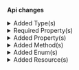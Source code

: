 **Api changes**

<details>
<summary>Added Type(s)</summary>

- added type `ProductTailoringCreatedMessage`
- added type `ProductTailoringDeletedMessage`
- added type `ProductTailoringDescriptionSetMessage`
- added type `ProductTailoringNameSetMessage`
- added type `ProductTailoringPublishedMessage`
- added type `ProductTailoringSlugSetMessage`
- added type `ProductTailoringUnpublishedMessage`
- added type `ProductTailoringCreatedMessagePayload`
- added type `ProductTailoringDeletedMessagePayload`
- added type `ProductTailoringDescriptionSetMessagePayload`
- added type `ProductTailoringNameSetMessagePayload`
- added type `ProductTailoringPublishedMessagePayload`
- added type `ProductTailoringSlugSetMessagePayload`
- added type `ProductTailoringUnpublishedMessagePayload`
- added type `ProductTailoring`
- added type `ProductTailoringData`
- added type `ProductTailoringDraft`
- added type `ProductTailoringInStoreDraft`
- added type `ProductTailoringPagedQueryResponse`
- added type `ProductTailoringReference`
- added type `ProductTailoringResourceIdentifier`
- added type `ProductTailoringUpdate`
- added type `ProductTailoringUpdateAction`
- added type `ProductTailoringPublishAction`
- added type `ProductTailoringSetDescriptionAction`
- added type `ProductTailoringSetMetaAttributesAction`
- added type `ProductTailoringSetMetaDescriptionAction`
- added type `ProductTailoringSetMetaKeywordsAction`
- added type `ProductTailoringSetMetaTitleAction`
- added type `ProductTailoringSetNameAction`
- added type `ProductTailoringSetSlugAction`
- added type `ProductTailoringUnpublishAction`
</details>

<details>
<summary>Required Property(s)</summary>

- :warning: changed property `isOnStock` of type `ProductVariantAvailability` to be required
</details>

<details>
<summary>Added Property(s)</summary>

- added property `id` to type `ProductVariantAvailability`
- added property `version` to type `ProductVariantAvailability`
</details>

<details>
<summary>Added Method(s)</summary>

- added method `apiRoot.withProjectKey().productTailoring().get()`
- added method `apiRoot.withProjectKey().productTailoring().post()`
- added method `apiRoot.withProjectKey().productTailoring().withKey().get()`
- added method `apiRoot.withProjectKey().productTailoring().withKey().post()`
- added method `apiRoot.withProjectKey().productTailoring().withKey().delete()`
- added method `apiRoot.withProjectKey().productTailoring().withId().get()`
- added method `apiRoot.withProjectKey().productTailoring().withId().post()`
- added method `apiRoot.withProjectKey().productTailoring().withId().delete()`
- added method `apiRoot.withProjectKey().inStoreKeyWithStoreKeyValue().productTailoring().get()`
- added method `apiRoot.withProjectKey().inStoreKeyWithStoreKeyValue().productTailoring().post()`
- added method `apiRoot.withProjectKey().inStoreKeyWithStoreKeyValue().products().withProductId().productTailoring().get()`
- added method `apiRoot.withProjectKey().inStoreKeyWithStoreKeyValue().products().withProductId().productTailoring().post()`
- added method `apiRoot.withProjectKey().inStoreKeyWithStoreKeyValue().products().withProductId().productTailoring().delete()`
- added method `apiRoot.withProjectKey().inStoreKeyWithStoreKeyValue().products().withProductKey().productTailoring().get()`
- added method `apiRoot.withProjectKey().inStoreKeyWithStoreKeyValue().products().withProductKey().productTailoring().post()`
- added method `apiRoot.withProjectKey().inStoreKeyWithStoreKeyValue().products().withProductKey().productTailoring().delete()`
</details>

<details>
<summary>Added Enum(s)</summary>

- added enum `product-tailoring` to type `ReferenceTypeId`
</details>

<details>
<summary>Added Resource(s)</summary>

- added resource `/{projectKey}/product-tailoring`
- added resource `/{projectKey}/product-tailoring/key={key}`
- added resource `/{projectKey}/product-tailoring/{ID}`
- added resource `/{projectKey}/in-store/key={storeKey}/product-tailoring`
- added resource `/{projectKey}/in-store/key={storeKey}/products`
- added resource `/{projectKey}/in-store/key={storeKey}/products/{productID}`
- added resource `/{projectKey}/in-store/key={storeKey}/products/key={productKey}`
- added resource `/{projectKey}/in-store/key={storeKey}/products/{productID}/product-tailoring`
- added resource `/{projectKey}/in-store/key={storeKey}/products/key={productKey}/product-tailoring`
</details>
